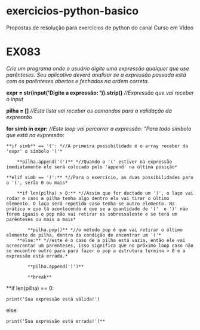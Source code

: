 # exercicios-python-basico
 Propostas de resolução para exercícios de python do canal Curso em Vídeo
 
 # EX083
*Crie um programa onde o usuário digite uma expressão qualquer que use parênteses. Seu aplicativo deverá analisar se a expressão passada está com os parênteses abertos e fechados na ordem correta.*
 
**expr = str(input('Digite a expressão: ')).strip()** *//Expressão que vai receber o input*

**pilha = []** *//Esta lista vai receber os comandos para a validação da expressão*

**for simb in expr:** *//Este loop vai percorrer a expressão: "Para todo símbolo que está na expressão:*

    **if simb** == '(': *//A primeira possibilidade é o array receber da 'expr' o símbolo '('*
    
        **pilha.append('(')** *//Quando o '(' estiver na expressão imediatamente ele será colocado pelo 'append' na última posição*
        
    **elif simb == ')':** *//Para o exercício, as duas possibilidades paro o '(', serão 0 ou mais*
    
        **if len(pilha) > 0:** *//Assim que for dectado um ')', o laço vai rodar e caso a pilha tenha algo dentro ela vai tirar o último elemento. O laço será repetido caso tenha-se outro elemento. Na prática o que tá acontecendo é que se a quantidade de '('  e ')' não forem iguais o pop não vai retirar os sobressalente e se terá um parênteses ou mais a mais*
        
            **pilha.pop()** *//o método pop é que vai retirar o último elemento do pilha, dentro da condição de encontrar um '('*
        **else:** *//este é o caso de a pilha está vazia, então ele vai acrescentar um parenteses, isso significa que no próximo loop caso não se encontre outro para para fazer o pop a estrutura termina > 0 e a expressão está errada.*
        
            **pilha.append(')')**
            
            **break**
            
**if len(pilha) == 0:

    print('Sua expressão está válida!')
    
else:

    print('Sua expressão está errada!')**

